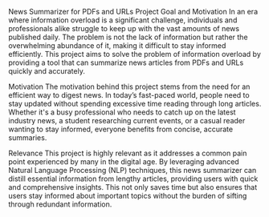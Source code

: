 News Summarizer for PDFs and URLs
Project Goal and Motivation
In an era where information overload is a significant challenge, individuals and professionals alike struggle to keep up with the vast amounts of news published daily. The problem is not the lack of information but rather the overwhelming abundance of it, making it difficult to stay informed efficiently. This project aims to solve the problem of information overload by providing a tool that can summarize news articles from PDFs and URLs quickly and accurately.

Motivation
The motivation behind this project stems from the need for an efficient way to digest news. In today’s fast-paced world, people need to stay updated without spending excessive time reading through long articles. Whether it's a busy professional who needs to catch up on the latest industry news, a student researching current events, or a casual reader wanting to stay informed, everyone benefits from concise, accurate summaries.

Relevance
This project is highly relevant as it addresses a common pain point experienced by many in the digital age. By leveraging advanced Natural Language Processing (NLP) techniques, this news summarizer can distill essential information from lengthy articles, providing users with quick and comprehensive insights. This not only saves time but also ensures that users stay informed about important topics without the burden of sifting through redundant information.

